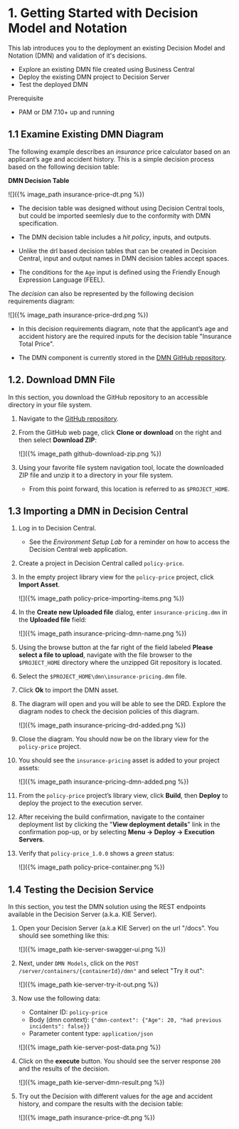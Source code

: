 # 1. Getting Started with Decision Model and Notation

This lab introduces you to the deployment an existing Decision Model and Notation (DMN) and validation of it's decisions.

-   Explore an existing DMN file created using Business Central
-   Deploy the existing DMN project to Decision Server
-   Test the deployed DMN



Prerequisite

-   PAM or DM 7.10+ up and running

## 1.1 Examine Existing DMN Diagram

The following example describes an *insurance* price calculator based on an applicant’s age and accident history. This is a simple decision process based on the following decision table:

**DMN Decision Table**

![]({% image_path insurance-price-dt.png %})

-   The decision table was designed without using Decision Central tools, but could be imported seemlesly due to the conformity with DMN specification.

-   The DMN decision table includes a *hit policy*, inputs, and outputs.

-   Unlike the drl based decision tables that can be created in Decision Central, input and output names in DMN decision tables accept spaces.

-   The conditions for the `Age` input is defined using the Friendly Enough Expression Language (FEEL).

The *decision* can also be represented by the following decision requirements diagram:

![]({% image_path insurance-price-drd.png %})

-   In this decision requirements diagram, note that the applicant’s age and accident history are the required inputs for the decision table "Insurance Total Price".

-   The DMN component is currently stored in the [DMN GitHub repository](https://github.com/gpe-mw-training/bxms_decision_mgmt_foundations_lab/tree/master/dmn).

## 1.2. Download DMN File

In this section, you download the GitHub repository to an accessible directory in your file system.

1.  Navigate to the [GitHub repository](https://github.com/gpe-mw-training/bxms_decision_mgmt_foundations_lab).

2.  From the GitHub web page, click **Clone or download** on the right and then select **Download ZIP**:

    ![]({% image_path github-download-zip.png %})

3.  Using your favorite file system navigation tool, locate the downloaded ZIP file and unzip it to a directory in your file system.

    -   From this point forward, this location is referred to as `$PROJECT_HOME`.

## 1.3 Importing a DMN in Decision Central

1.  Log in to Decision Central.

    -   See the *Environment Setup Lab* for a reminder on how to access the Decision Central web application.

2.  Create a project in Decision Central called `policy-price`.

3.  In the empty project library view for the `policy-price` project, click **Import Asset**.

    ![]({% image_path policy-price-importing-items.png %})

4.  In the **Create new Uploaded file** dialog, enter `insurance-pricing.dmn` in the **Uploaded file** field:

    ![]({% image_path insurance-pricing-dmn-name.png %})

5.  Using the browse button at the far right of the field labeled **Please select a file to upload**, navigate with the file browser to the `$PROJECT_HOME` directory where the unzipped Git repository is located.

6.  Select the `$PROJECT_HOME\dmn\insurance-pricing.dmn` file.

7.  Click **Ok** to import the DMN asset.

8.  The diagram will open and you will be able to see the DRD. Explore the diagram nodes to check the decision policies of this diagram. 

    ![]({% image_path insurance-pricing-drd-added.png %})

9.  Close the diagram. You should now be on the library view for the `policy-price` project.

10. You should see the `insurance-pricing` asset is added to your project assets:

    ![]({% image_path insurance-pricing-dmn-added.png %})

11. From the `policy-price` project’s library view, click **Build**, then **Deploy** to deploy the project to the execution server.

12. After receiving the build confirmation, navigate to the container deployment list by clicking the "**View deployment details**" link in the confirmation pop-up, or by selecting **Menu → Deploy → Execution Servers**.

13. Verify that `policy-price_1.0.0` shows a *green* status:

    ![]({% image_path policy-price-container.png %})

## 1.4 Testing the Decision Service

In this section, you test the DMN solution using the REST endpoints available in the Decision Server (a.k.a. KIE Server).

1.  Open your Decision Server (a.k.a KIE Server) on the url "/docs". You should see something like this:

    ![]({% image_path kie-server-swagger-ui.png %})

2. Next, under `DMN Models`, click on the `POST /server/containers/{containerId}/dmn"` and select "Try it out": 

   ![]({% image_path kie-server-try-it-out.png %})

3. Now use the following data:

   * Container ID: `policy-price`
   * Body (dmn context): `{"dmn-context": {"Age": 20, "had previous incidents": false}}`
   * Parameter content type: `application/json`

   ![]({% image_path kie-server-post-data.png %})

4. Click on the **execute** button. You should see the server response `200` and the results of the decision.

    ![]({% image_path kie-server-dmn-result.png %})

1. Try out the Decision with different values for the age and accident history, and compare the results with the decision table:

   ![]({% image_path insurance-price-dt.png %})


